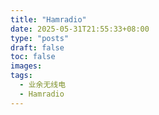 ```yaml
---
title: "Hamradio"
date: 2025-05-31T21:55:33+08:00
type: "posts"
draft: false
toc: false
images:
tags:
  - 业余无线电
  - Hamradio
---
```



